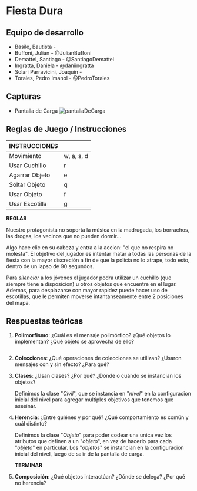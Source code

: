 # Fiesta Dura
## Equipo de desarrollo

- Basile, Bautista - 
- Buffoni, Julian - @JulianBuffoni
- Demattei, Santiago - @SantiagoDemattei
- Ingratta, Daniela - @daniingratta
- Solari Parravicini, Joaquin - 
- Torales, Pedro Imanol - @PedroTorales
## Capturas

- Pantalla de Carga
![pantallaDeCarga](https://imgur.com/RbzasyD.png)

## Reglas de Juego / Instrucciones

|INSTRUCCIONES               |            |
|---------------|------------|
|Movimiento     | w, a, s, d |
|Usar Cuchillo  |     r      |
|Agarrar Objeto |     e      |
|Soltar Objeto  |     q      |
|Usar Objeto    |     f      |
|Usar Escotilla |     g      |

**REGLAS**

Nuestro protagonista no soporta la música en la madrugada, los borrachos, las drogas, los vecinos que no pueden dormir…

Algo hace clic en su cabeza y entra a la accion: "el que no respira no molesta".
El objetivo del jugador es intentar matar a todas las personas de la fiesta con la mayor discreción a fin de que la policía no lo atrape, todo esto, dentro de un lapso de 90 segundos.

Para *silenciar* a los jóvenes el jugador podra utilizar un cuchillo (que siempre tiene a disposicion) u otros objetos que encuentre en el lugar. Ademas, para desplazarse con mayor rapidez puede hacer uso de escotillas, que le permiten moverse intantanseamente entre 2 posiciones del mapa.
## Respuestas teóricas

1. **Polimorfismo**: ¿Cuál es el mensaje polimórfico? ¿Qué objetos lo implementan? ¿Qué objeto se aprovecha de ello?

```wollok

```

2. **Colecciones**: ¿Qué operaciones de colecciones se utilizan? ¿Usaron mensajes con y sin efecto? ¿Para qué?



3. **Clases**: ¿Usan clases? ¿Por qué? ¿Dónde o cuándo se instancian los objetos?

    Definimos la clase "*Civil*", que se instancia en "*nivel*" en la configuracion inicial del nivel para agregar multiples objetivos que tenemos que asesinar.

4. **Herencia**: ¿Entre quiénes y por qué? ¿Qué comportamiento es común y cuál distinto?

    Definimos la clase "*Objeto*" para poder codear una unica vez los atributos que definen a un "*objeto*", en vez de hacerlo para cada "*objeto*" en particular.
    Los "*objetos*" se instancian en la configuracion inicial del nivel, luego de salir de la pantalla de carga.

    **TERMINAR**

5. **Composición**: ¿Qué objetos interactúan? ¿Dónde se delega? ¿Por qué no herencia?

